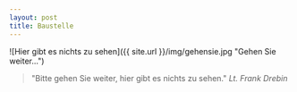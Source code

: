```yaml
---
layout: post
title: Baustelle
---
```


![Hier gibt es nichts zu sehen]({{ site.url }}/img/gehensie.jpg "Gehen Sie weiter...")

> "Bitte gehen Sie weiter, hier gibt es nichts zu sehen."
> *Lt. Frank Drebin*
